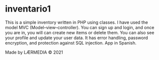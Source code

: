 # inventario1
This is a simple inventory written in PHP using classes. I have used the model MVC (Model–view–controller).
You can sign up and login, and once you are in, you will can create new items or delete them. You can also see your profile and update your user data.
It has error handling, password encryption, and protection against SQL injection.
App in Spanish.

Made by LÆRMEDIA © 2021
